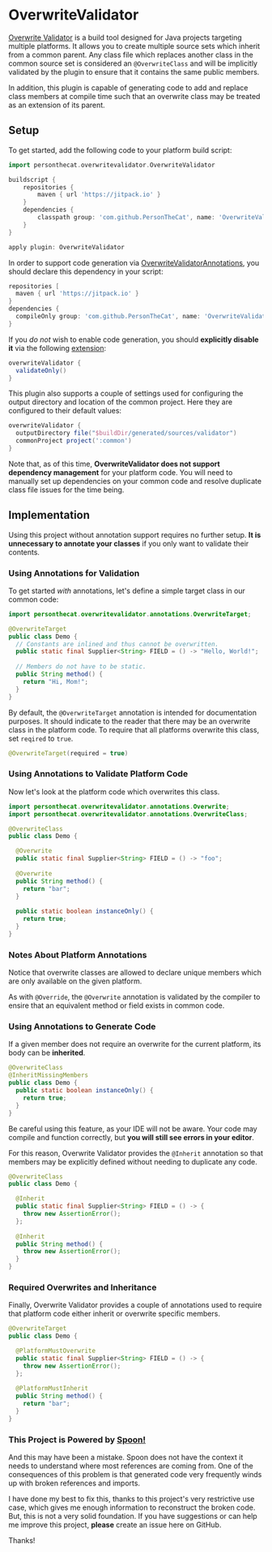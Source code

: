 # OverwriteValidator
[Overwrite Validator](https://github.com/PersonTheCat/OverwriteValidator/blob/main/src/main/java/personthecat/overwritevalidator/OverwriteValidator.java) 
is a build tool designed for Java projects targeting multiple platforms. It allows you to create multiple 
source sets which inherit from a common parent. Any class file which replaces another class in the common 
source set is considered an `@OverwriteClass` and will be implicitly validated by the plugin to ensure that 
it contains the same public members.

In addition, this plugin is capable of generating code to add and replace class members at compile time such
that an overwrite class may be treated as an extension of its parent. 

## Setup

To get started, add the following code to your platform build script:
```gradle
import personthecat.overwritevalidator.OverwriteValidator

buildscript {
    repositories {
        maven { url 'https://jitpack.io' }
    }
    dependencies {
        classpath group: 'com.github.PersonTheCat', name: 'OverwriteValidator', version: '1.5'
    }
}

apply plugin: OverwriteValidator
```

In order to support code generation via [OverwriteValidatorAnnotations](https://github.com/PersonTheCat/OverwriteValidatorAnnotations),
you should declare this dependency in your script:

```gradle
repositories [
  maven { url 'https://jitpack.io' }
}
dependencies {
  compileOnly group: 'com.github.PersonTheCat', name: 'OverwriteValidatorAnnotations', version: '1.2'
}
```

If you _do not_ wish to enable code generation, you should **explicitly disable it** via the following
[extension](https://github.com/PersonTheCat/OverwriteValidator/blob/main/src/main/java/personthecat/overwritevalidator/OverwriteValidatorExtension.java):

```gradle
overwriteValidator {
  validateOnly()
}
```

This plugin also supports a couple of settings used for configuring the output directory and location
of the common project. Here they are configured to their default values:

```gradle
overwriteValidator {
  outputDirectory file("$buildDir/generated/sources/validator")
  commonProject project(':common')
}
```

Note that, as of this time, **OverwriteValidator does not support dependency management** for your
platform code. You will need to manually set up dependencies on your common code and resolve duplicate
class file issues for the time being.

## Implementation

Using this project without annotation support requires no further setup. **It is unnecessary to annotate
your classes** if you only want to validate their contents.

### Using Annotations for Validation

To get started _with_ annotations, let's define a simple target class in our common code:

```java
import personthecat.overwritevalidator.annotations.OverwriteTarget;

@OverwriteTarget
public class Demo {
  // Constants are inlined and thus cannot be overwritten.
  public static final Supplier<String> FIELD = () -> "Hello, World!";
  
  // Members do not have to be static.
  public String method() {
    return "Hi, Mom!";
  }
}
```

By default, the `@OverwriteTarget` annotation is intended for documentation purposes. It should indicate
to the reader that there may be an overwrite class in the platform code. To require that all platforms
overwrite this class, set `reqired` to `true`.

```java
@OverwriteTarget(required = true)
```

### Using Annotations to Validate Platform Code

Now let's look at the platform code which overwrites this class.

```java
import personthecat.overwritevalidator.annotations.Overwrite;
import personthecat.overwritevalidator.annotations.OverwriteClass;

@OverwriteClass
public class Demo {

  @Overwrite
  public static final Supplier<String> FIELD = () -> "foo";
  
  @Overwrite
  public String method() {
    return "bar";
  }
  
  public static boolean instanceOnly() {
    return true;
  }
}
```

### Notes About Platform Annotations

Notice that overwrite classes are allowed to declare unique members which are only available on the given
platform.

As with `@Override`, the `@Overwrite` annotation is validated by the compiler to ensire that an equivalent
method or field exists in common code.

### Using Annotations to Generate Code

If a given member does not require an overwrite for the current platform, its body can be **inherited**.

```java
@OverwriteClass
@InheritMissingMembers
public class Demo {
  public static boolean instanceOnly() {
    return true;
  }
}
```

Be careful using this feature, as your IDE will not be aware. Your code may compile and function correctly,
but **you will still see errors in your editor**.

For this reason, Overwrite Validator provides the `@Inherit` annotation so that members may be explicitly
defined without needing to duplicate any code.

```java
@OverwriteClass
public class Demo {

  @Inherit
  public static final Supplier<String> FIELD = () -> {
    throw new AssertionError();
  };
  
  @Inherit
  public String method() {
    throw new AssertionError();
  }
}
```

### Required Overwrites and Inheritance

Finally, Overwrite Validator provides a couple of annotations used to require that platform code either 
inherit or overwrite specific members.

```java
@OverwriteTarget
public class Demo {

  @PlatformMustOverwrite
  public static final Supplier<String> FIELD = () -> {
    throw new AssertionError();
  };
  
  @PlatformMustInherit
  public String method() {
    return "bar";
  }
}
```

### This Project is Powered by [Spoon!](https://spoon.gforge.inria.fr/)

And this may have been a mistake. Spoon does not have the context it needs to understand where most
references are coming from. One of the consequences of this problem is that generated code very
frequently winds up with broken references and imports. 

I have done my best to fix this, thanks to this project's very restrictive use case, which gives me
enough information to reconstruct the broken code. But, this is not a very solid foundation. If you
have suggestions or can help me improve this project, **please** create an issue here on GitHub.

Thanks!
